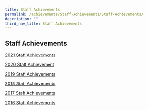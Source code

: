 ```yaml
---
title: Staff Achievements
permalink: /achievements/Staff-Achievements/Staff-Achievements/
description: ""
third_nav_title: Staff Achievements
---
```

## Staff Achievements 

[2021 Staff Achievements](https://staging.d1xmmxgvj0r5sk.amplifyapp.com/achievements/Staff-Achievements/2021-Staff-Achievements/)

[2020 Staff Achievement](https://staging.d1xmmxgvj0r5sk.amplifyapp.com/achievements/Staff-Achievements/2020-Staff-Achievements/)

[2019 Staff Achievements](https://staging.d1xmmxgvj0r5sk.amplifyapp.com/achievements/Staff-Achievements/2019-Staff-Achievements/)

[2018 Staff Achievements](https://staging.d1xmmxgvj0r5sk.amplifyapp.com/achievements/Staff-Achievements/2018-Staff-Achievements/)

[2017 Staff Achievements](https://www.mahabodhi.moe.edu.sg/2017-staff-achievements/)

[2016 Staff Achievements](https://www.mahabodhi.moe.edu.sg/2016-staff-achievements/)

[  
](https://www.mahabodhi.moe.edu.sg/staff-achievements/#top)